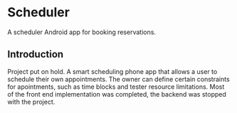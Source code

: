 # Scheduler
A scheduler Android app for booking reservations.

## Introduction
Project put on hold. A smart scheduling phone app that allows a user to schedule their own appointments. The owner can define certain constraints for apointments, such as time blocks and tester resource limitations. 
Most of the front end implementation was completed, the backend was stopped with the project. 
